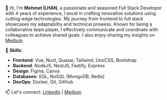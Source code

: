 👋 Hi, I'm **Mehmet İLHAN**, a passionate and seasoned Full Stack Developer with 4 years of experience, I excel in crafting innovative solutions using cutting-edge technologies. My journey from frontend to full stack showcases my adaptability and technical prowess. Known for being a collaborative team player, I effectively communicate and coordinate with colleagues to achieve shared goals. I also enjoy sharing my insights on [Medium](https://medium.com/@cibilex).



🔧 **Skills**:
- **Frontend**: Vue, Nuxt, Quasar, Tailwind, UnoCSS, Bootstrap
- **Backend**: NodeJS, NestJS, Fastify, Express
- **Design**: Figma, Canva
- **Databases**: SQL, NoSQL (MongoDB, Redis)
- **DevOps**: Docker, Git, GitHub


📫 Let's connect:  [LinkedIn](https://www.linkedin.com/in/cibilex) | [Medium](https://medium.com/@cibilex)
